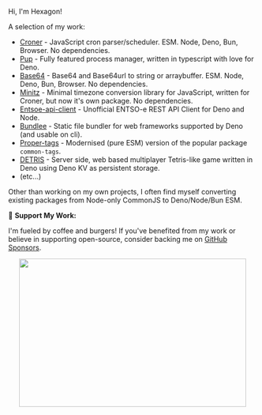 Hi, I'm Hexagon! 

A selection of my work:

- [Croner](https://github.com/hexagon/croner) - JavaScript cron parser/scheduler. ESM. Node, Deno, Bun, Browser. No dependencies. 
- [Pup](https://github.com/hexagon/pup) - Fully featured process manager, written in typescript with love for Deno.
- [Base64](https://github.com/hexagon/base64) - Base64 and Base64url to string or arraybuffer. ESM. Node, Deno, Bun, Browser. No dependencies.
- [Minitz](https://github.com/hexagon/minitz) - Minimal timezone conversion library for JavaScript, written for Croner, but now it's own package. No dependencies.
- [Entsoe-api-client](https://github.com/hexagon/entsoe-api-client) - Unofficial ENTSO-e REST API Client for Deno and Node.
- [Bundlee](https://github.com/hexagon/bundlee) - Static file bundler for web frameworks supported by Deno (and usable on cli).
- [Proper-tags](https://github.com/Hexagon/proper-tags) - Modernised (pure ESM) version of the popular package `common-tags`.
- [DETRIS](https://github.com/Hexagon/detris) - Server side, web based multiplayer Tetris-like game written in Deno using Deno KV as persistent storage.
- (etc...)

Other than working on my own projects, I often find myself converting existing packages from Node-only CommonJS to Deno/Node/Bun ESM.

🍔 **Support My Work:**

I'm fueled by coffee and burgers! If you've benefited from my work or believe in supporting open-source, consider backing me on [GitHub Sponsors](https://github.com/sponsors/Hexagon).

<p align="center">
  <img width="460" height="300" src="https://github-readme-stats.vercel.app/api?username=Hexagon&show_icons=true&theme=noctis_minimus">
</p>
